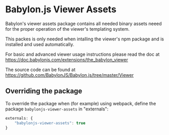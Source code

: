 # Babylon.js Viewer Assets

Babylon's viewer assets package contains all needed binary assets neeed for the proper operation of the viewer's templating system.

This packes is only needed when intalling the viewer's npm package and is installed  and used automatically.

For basic and advanced viewer usage instructions please read the doc at https://doc.babylonjs.com/extensions/the_babylon_viewer

The source code can be found at https://github.com/BabylonJS/Babylon.js/tree/master/Viewer

## Overriding the package

To override the package when (for example) using webpack, define the package `babylonjs-viewer-assets` in "externals":

```javascript
externals: {
    "babylonjs-viewer-assets": true
}
```
